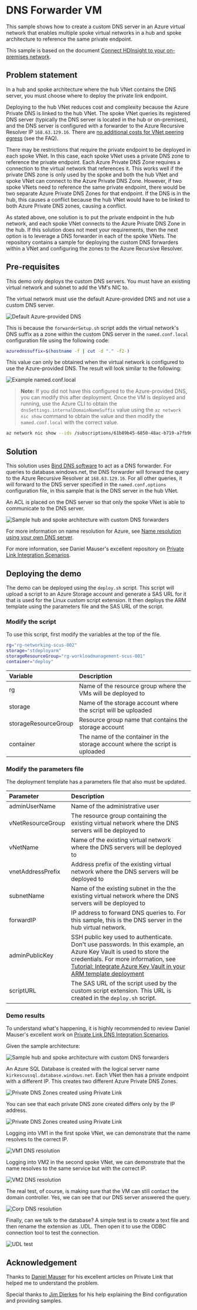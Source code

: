 # DNS Forwarder VM

This sample shows how to create a custom DNS server in an Azure virtual network that enables multiple spoke virtual networks in a hub and spoke architecture to reference the same private endpoint. 

This sample is based on the document [Connect HDInsight to your on-premises network](https://docs.microsoft.com/en-us/azure/hdinsight/connect-on-premises-network). 

## Problem statement

In a hub and spoke architecture where the hub VNet contains the DNS server, you must choose where to deploy the private link endpoint. 

Deploying to the hub VNet reduces cost and complexity because the Azure Private DNS is linked to the hub VNet. The spoke VNet queries its registered DNS server (typically the DNS server is located in the hub or on-premises), and the DNS server is configured with a forwarder to the Azure Recursive Resolver IP `168.63.129.16`. There are [no additional costs for VNet peering egress](https://azure.microsoft.com/en-us/pricing/details/private-link/) (see the FAQ).

There may be restrictions that require the private endpoint to be deployed in each spoke VNet. In this case, each spoke VNet uses a private DNS zone to reference the private endpoint. Each Azure Private DNS Zone requires a connection to the virtual network that references it. This works well if the private DNS zone is only used by the spoke and both the hub VNet and spoke VNet can connect to the Azure Private DNS Zone. However, if two spoke VNets need to reference the same private endpoint, there would be two separate Azure Private DNS Zones for that endpoint. If the DNS is in the hub, this causes a conflict because the hub VNet would have to be linked to both Azure Private DNS zones, causing a conflict. 

As stated above, one solution is to put the private endpoint in the hub network, and each spoke VNet connects to the Azure Private DNS Zone in the hub. If this solution does not meet your requirements, then the next option is to leverage a DNS forwarder in each of the spoke VNets. The repository contains a sample for deploying the custom DNS forwarders within a VNet and configuring the zones to the Azure Recursive Resolver.

## Pre-requisites

This demo only deploys the custom DNS servers. You must have an existing virtual network and subnet to add the VM's NIC to. 

The virtual network must use the default Azure-provided DNS and not use a custom DNS server. 

![Default Azure-provided DNS](images/azuredns.png)

This is because the `forwarderSetup.sh` script adds the virtual network's DNS suffix as a zone within the custom DNS server in the `named.conf.local` configuration file using the following code:

````bash
azurednssuffix=$(hostname -f | cut -d "." -f2-)
````

This value can only be obtained when the virtual network is configured to use the Azure-provided DNS. The result will look similar to the following:

![Example named.conf.local](images/azurevnetdnssuffix.png)

> **Note:** If you did not have this configured to the Azure-provided DNS, you can modify this after deployment. Once the VM is deployed and running, use the Azure CLI to obtain the `dnsSettings.internalDomainNameSuffix` value using the `az network nic show` command to obtain the value and then modify the `named.conf.local` with the correct value.

````bash
az network nic show --ids /subscriptions/61b89b45-6850-48ac-b719-a7fb90bca5f0/resourceGroups/rg-identity-shared-scus-001/providers/Microsoft.Network/networkInterfaces/dc1749 --query "dnsSettings.internalDomainNameSuffix"
````

## Solution

This solution uses [Bind DNS software](https://www.isc.org/downloads/bind/) to act as a DNS forwarder. For queries to database.windows.net, the DNS forwarder will forward the query to the Azure Recursive Resolver at `168.63.129.16`. For all other queries, it will forward to the DNS server specified in the `named.conf.options` configuration file, in this sample that is the DNS server in the hub VNet. 

An ACL is placed on the DNS server so that only the spoke VNet is able to communicate to the DNS server. 

![Sample hub and spoke architecture with custom DNS forwarders](images/PrivateDNS.png)

For more information on name resolution for Azure, see [Name resolution using your own DNS server](https://azure.microsoft.com/documentation/articles/virtual-networks-name-resolution-for-vms-and-role-instances/#name-resolution-using-your-own-dns-server).

For more information, see Daniel Mauser's excellent repository on [Private Link Integration Scenarios](https://github.com/dmauser/PrivateLink/tree/master/DNS-Integration-Scenarios). 



## Deploying the demo

The demo can be deployed using the `deploy.sh` script. This script will upload a script to an Azure Storage account and generate a SAS URL for it that is used for the Linux custom script extension. It then deploys the ARM template using the parameters file and the SAS URL of the script. 

### Modify the script
To use this script, first modify the variables at the top of the file.

````bash
rg="rg-networking-scus-002"
storage="stdeployarm"
storageResourceGroup="rg-workloadmanagement-scus-001"
container="deploy"
````
| Variable | Description |
| :------- | :---------- |
| rg       | Name of the resource group where the VMs will be deployed to |
| storage  | Name of the storage account where the script will be uploaded |
| storageResourceGroup | Resource group name that contains the storage account |
| container | The name of the container in the storage account where the script is uploaded |

### Modify the parameters file
The deployment template has a parameters file that also must be updated.

| Parameter | Description |
| :------- | :---------- |
| adminUserName       | Name of the administrative user |
| vNetResourceGroup  | The resource group containing the existing virtual network where the DNS servers will be deployed to |
| vNetName | Name of the existing virtual network where the DNS servers will be deployed to |
| vnetAddressPrefix | Address prefix of the existing virtual network where the DNS servers will be deployed to |
| subnetName | Name of the existing subnet in the the existing virtual network where the DNS servers will be deployed to |
| forwardIP | IP address to forward DNS queries to. For this sample, this is the DNS server in the hub virtual network. |
| adminPublicKey | SSH public key used to authenticate. Don't use passwords. In this example, an Azure Key Vault is used to store the credentials. For more information, see [Tutorial: Integrate Azure Key Vault in your ARM template deployment](https://docs.microsoft.com/en-us/azure/azure-resource-manager/templates/template-tutorial-use-key-vault) |
| scriptURL | The SAS URL of the script used by the custom script extension. This URL is created in the `deploy.sh` script. 

### Demo results

To understand what's happening, it is highly recommended to review Daniel Mauser's excellent work on [Private Link DNS Integration Scenarios](https://github.com/dmauser/PrivateLink/tree/master/DNS-Integration-Scenarios). 

Given the sample architecture:

![Sample hub and spoke architecture with custom DNS forwarders](images/PrivateDNS.png)

An Azure SQL Database is created with the logical server name `kirkescussql.database.windows.net`. Each VNet then has a private endpoint with a different IP. This creates two different Azure Private DNS Zones. 

![Private DNS Zones created using Private Link](images/privatednszones.png)

You can see that each private DNS zone created differs only by the IP address.

![Private DNS Zones created using Private Link](images/privatednszones2.png)

Logging into VM1 in the first spoke VNet, we can demonstrate that the name resolves to the correct IP.

![VM1 DNS resolution](images/resolvednsvm1.png)

Logging into VM2 in the second spoke VNet, we can demonstrate that the name resolves to the same service but with the correct IP.

![VM2 DNS resolution](images/resolvednsvm2.png)

The real test, of course, is making sure that the VM can still contact the domain controller. Yes, we can see that our DNS server answered the query. 

![Corp DNS resolution](images/corpdns.png)

Finally, can we talk to the database? A simple test is to create a text file and then rename the extension as .UDL. Then open it to use the ODBC connection tool to test the connection. 

![UDL test](images/udltest.png)

## Acknowledgement
Thanks to [Daniel Mauser](https://github.com/dmauser/PrivateLink/tree/master/DNS-Integration-Scenarios) for his excellent articles on Private Link that helped me to understand the problem. 

Special thanks to [Jim Dierkes](https://www.linkedin.com/in/jimdierkes/) for his help explaining the Bind configuration and providing samples. 